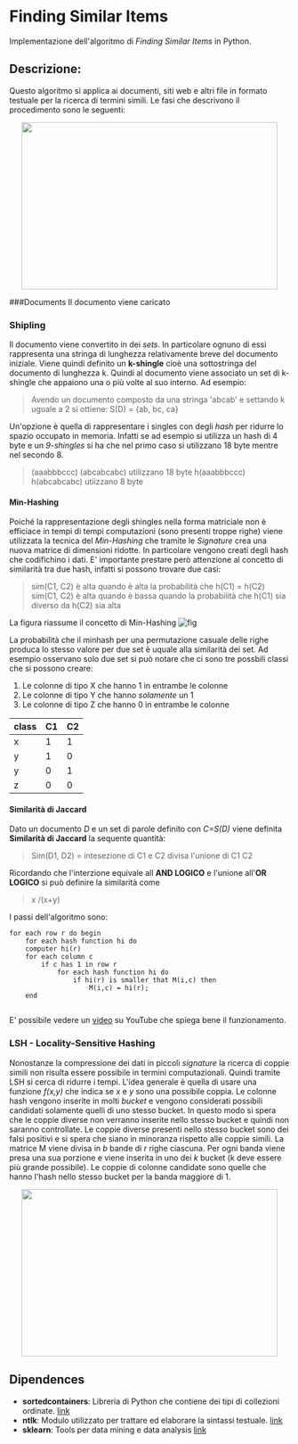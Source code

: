 Finding Similar Items
============

Implementazione dell'algoritmo di *Finding Similar Items* in Python.

Descrizione:
-------------
Questo algoritmo si applica ai documenti, siti web e altri file in formato testuale per la ricerca di termini simili. Le fasi che descrivono il procedimento sono le seguenti:

<p align="center">
  <img width="460" height="300" src="https://i.imgur.com/GZnisl0.png">
</p>
###Documents
Il documento viene caricato

### Shipling
Il documento viene convertito in dei *sets*. In particolare ognuno di essi rappresenta una stringa di lunghezza relativamente breve del documento iniziale. Viene quindi definito un **k-shingle** cioè una sottostringa del documento di lunghezza k. Quindi al documento viene associato un set di k-shingle che appaiono una o più volte al suo interno. Ad esempio:
>Avendo un documento composto da una stringa 'abcab' e settando k uguale a 2 si ottiene: 
S(D) = {ab, bc, ca}

Un'opzione è quella di rappresentare i singles con degli *hash* per ridurre lo spazio occupato in memoria. Infatti se ad esempio si utilizza un hash di 4 byte e un *9-shingles* si ha che nel primo caso si utilizzano 18 byte mentre nel secondo 8. 
> (aaabbbccc) (abcabcabc) utilizzano 18 byte
>h(aaabbbccc) h(abcabcabc) utiizzano 8 byte

#### Min-Hashing
Poiché la rappresentazione degli shingles nella forma matriciale non è efficiace in tempi di tempi computazioni (sono presenti troppe righe) viene utilizzata la tecnica del *Min-Hashing* che tramite le *Signature* crea una nuova matrice di dimensioni ridotte. In particolare vengono creati degli hash che codifichino i dati. 
E' importante prestare però attenzione al concetto di similarità tra due hash, infatti si possono trovare due casi:
> sim(C1, C2) è alta quando è alta la probabilità che h(C1) = h(C2)
> sim(C1, C2) è alta quando è bassa quando la probabilità che h(C1) sia diverso da h(C2) sia alta

La figura riassume il concetto di Min-Hashing
![fig](imgs/20180123-222657.png)

La probabilità che il minhash per una permutazione casuale delle righe produca lo stesso valore per due set è uquale alla similarità dei set. Ad esempio osservano solo due set si può notare che ci sono tre possbili classi che si possono creare:

1. Le colonne di tipo X che hanno 1 in entrambe le colonne
2. Le colonne di tipo Y che hanno _solamente_ un 1
3. Le colonne di tipo Z che hanno 0 in entrambe le colonne

class| C1 | C2|
-----| ---| ---|
x    | 1 | 1 |
y    | 1 | 0 |
y    | 0 | 1 |
z    | 0 | 0 |

#### Similarità di Jaccard
Dato un documento *D* e un set di parole definito con *C=S(D)* viene definita **Similarità di Jaccard** la sequente quantità:
> Sim(D1, D2) =  intesezione di C1 e C2 divisa l'unione di C1 C2
 
 Ricordando che l'interzione equivale all **AND LOGICO**  e l'unione all'**OR LOGICO** si può definire la similarità come 
 
 > x /(x+y)
 
 I passi dell'algoritmo sono:
 
```
for each row r do begin
 	for each hash function hi do
 	computer hi(r)
 	for each column c
 		if c has 1 in row r
 			for each hash function hi do
 				if hi(r) is smaller that M(i,c) then
 					M(i,c) = hi(r);
 	end
 	  
```
E' possibile vedere un [video](https://www.youtube.com/watch?v=96WOGPUgMfw&t=31s&ab_channel=MiningMassiveDatasets) su YouTube che spiega bene il funzionamento. 


### LSH - Locality-Sensitive Hashing
Nonostanze la compressione dei dati in piccoli *signature* la ricerca di coppie simili non risulta essere possibile in termini computazionali. Quindi tramite LSH si cerca di ridurre i tempi. L'idea generale è quella di usare una funzione *f(x,y)* che indica se *x* e *y* sono una possibile coppia.
Le colonne hash vengono inserite in molti *bucket* e vengono considerati possibili candidati solamente quelli di uno stesso bucket. In questo modo si spera che le coppie diverse non verranno inserite nello stesso bucket e quindi non saranno controllate. Le coppie diverse presenti nello stesso bucket sono dei falsi positivi e si spera che siano in minoranza rispetto alle coppie simili. 
La matrice M viene divisa in *b* bande di *r* righe ciascuna. Per ogni banda viene presa una sua porzione e viene inserita in uno dei *k* bucket (k deve essere più grande possibile). Le coppie di colonne candidate sono quelle che hanno l'hash nello stesso bucket per la banda maggiore di 1. 

<p align="center">
  <img width="460" height="300" src="https://i.imgur.com/FqhILvH.jpg">
 </p>
 
 
Dipendences
------------------
* **sortedcontainers**: Libreria di Python che contiene dei tipi di collezioni ordinate. [link](https://pypi.python.org/pypi/sortedcontainers)
* **ntlk**: Modulo utilizzato per trattare ed elaborare la sintassi testuale. [link](http://www.nltk.org/)
* **sklearn**: Tools per data mining e data analysis [link](http://scikit-learn.org/stable/)


